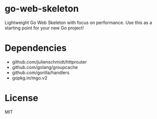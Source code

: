 # go-web-skeleton

Lightweight Go Web Skeleton with focus on performance.
Use this as a starting point for your new Go project!

# Dependencies

* github.com/julienschmidt/httprouter
* github.com/golang/groupcache
* github.com/gorilla/handlers
* gopkg.in/mgo.v2

# License

MIT

